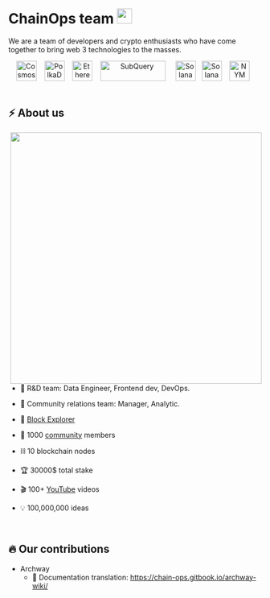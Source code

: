 # ChainOps team <img src="https://media.giphy.com/media/hvRJCLFzcasrR4ia7z/giphy.gif" width="30px"/>
We are a team of developers and crypto enthusiasts who have come together to bring web 3 technologies to the masses.&nbsp;

<div align="center">
  <img src="https://cryptologos.cc/logos/cosmos-atom-logo.svg?v=022" title="Cosmos" alt="Cosmos" width="40" height="40"/>&nbsp;
  &nbsp;
  <img src="https://cryptologos.cc/logos/polkadot-new-dot-logo.svg?v=022" title="PolkaDot" alt="PolkaDot" width="40" height="40"/>&nbsp;
  &nbsp;
  <img src="https://cryptologos.cc/logos/ethereum-eth-logo.svg?v=022" title="Ethereum" alt="Ethereum" width="40" height="40"/>&nbsp;
  &nbsp;
   <img title="SubQuery" alt="SubQuery" width="130" height="40" src="https://subquery.network/assets/logo.aead837d.png"> &nbsp;
  &nbsp;
  <img src="https://cryptologos.cc/logos/solana-sol-logo.svg?v=022" title="Solana" alt="Solana" width="40" height="40"/>
  &nbsp;
  <img src="https://cryptologos.cc/logos/near-protocol-near-logo.svg?v=022" title="Solana" alt="Solana" width="40" height="40"/>&nbsp;
  &nbsp;
 <img title="NYM" alt="NYM" width="40" height="40" src="https://yt3.ggpht.com/Ur1JUTwvKAKdNKDkYvE2jrSfsBMaSHRUO9ohObGM4qCeEMm6Dp2gxTlSFVH0MIqAqvF8JBQQ1A=s176-c-k-c0x00ffffff-no-rj">
  &nbsp;
</div>
&nbsp;

## ⚡️ About us


<img align="right" src="https://cdnb.artstation.com/p/assets/images/images/024/858/699/original/pixel-jeff-divoom.gif?1583771904" width="500"/>

  
- 🤖 R&D team: Data Engineer, Frontend dev, DevOps.

- 💬 Сommunity relations team: Manager, Analytic.

- 🔮 [Block Explorer](https://chainops-explorer-frontend.vercel.app/)

- 👥 1000 [community](https://t.me/ChainOps) members

- ⛓ 10 blockchain nodes

- 🏆 30000$ total stake

- 🎬 100+ [YouTube](https://www.youtube.com/c/ChainOpsik) videos

- 💡 100,000,000 ideas


&nbsp;
## 🔥 Our contributions
- Archway
  - 📒 Documentation translation: https://chain-ops.gitbook.io/archway-wiki/
